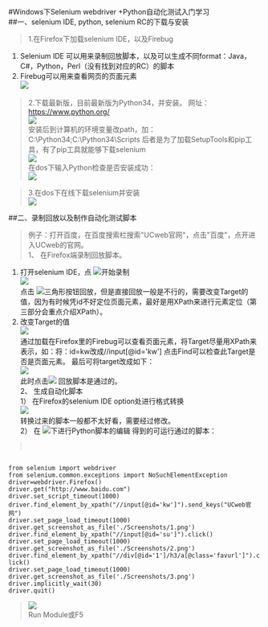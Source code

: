#Windows下Selenium webdriver +Python自动化测试入门学习  
##一、selenium IDE, python, selenium RC的下载与安装    
>1.在Firefox下加载selenium IDE，以及Firebug  
1)	Selenium IDE 可以用来录制回放脚本，以及可以生成不同format：Java，C#，Python，Perl（没有找到对应的RC）的脚本   
2)	Firebug可以用来查看网页的页面元素  
![](/images/sel_1.png)   
>2.下载最新版，目前最新版为Python34，并安装。
网址：https://www.python.org/   
![](/images/sel_2.png)   
安装后到计算机的环境变量改path，加：C:\Python34;C:\Python34\Scripts
后者是为了加载SetupTools和pip工具，有了pip工具就能够下载selenium   
![](/images/sel_3.png)   
在dos下输入Python检查是否安装成功：  
![](/images/sel_4.png)   

>3.在dos下在线下载selenium并安装   
![](/images/sel_5.png)   

##二、录制回放以及制作自动化测试脚本   
>例子：打开百度，在百度搜索栏搜索"UCweb官网"，点击"百度"，点开进入UCweb的官网。   
>1、	在Firefox端录制回放脚本。   
1)	打开selenium IDE，点 ![](/images/sel_6.png)开始录制   
![](/images/sel_7.png)  
点击 ![](/images/sek_8.png)三角形按钮回放，但是直接回放一般是不行的，需要改变Target的值，因为有时候凭id不好定位页面元素，最好是用XPath来进行元素定位（第三部分会重点介绍XPath）。  
2)	改变Target的值  
![](/images/sel_9.png)  
通过加载在Firefox里的Firebug可以查看页面元素，将Target尽量用XPath来表示，如：将：id=kw改成//input[@id='kw']
点击Find可以检查此Target是否是页面元素。
最后可将target改成如下：  
![](/images/sel_10.png)  
此时点击![](/images/sel_11.png) 回放脚本是通过的。  
2、	生成自动化脚本   
1）	在Firefox的selenium IDE option处进行格式转换  
![](/images/sel_12.png)   
转换过来的脚本一般都不太好看，需要经过修改。  
2）	在 ![](/images/sel_13.png)下进行Python脚本的编辑
得到的可运行通过的脚本：   
><pre>
<code>
from selenium import webdriver  
from selenium.common.exceptions import NoSuchElementException
driver=webdriver.Firefox()
driver.get("http://www.baidu.com")
driver.set_script_timeout(1000)
driver.find_element_by_xpath("//input[@id='kw']").send_keys("UCweb官网")
driver.set_page_load_timeout(1000)
driver.get_screenshot_as_file('./Screenshots/1.png')
driver.find_element_by_xpath("//input[@id='su']").click()
driver.set_page_load_timeout(1000)
driver.get_screenshot_as_file('./Screenshots/2.png')
driver.find_element_by_xpath("//div[@id='1']/h3/a[@class='favurl']").click()
driver.set_page_load_timeout(1000)
driver.get_screenshot_as_file('./Screenshots/3.png')
driver.implicitly_wait(30)
driver.quit()   
</code>
</pre>

>![](/images/sel_14.png)  
Run Module或F5 

